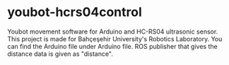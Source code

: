 # youbot-hcrs04control
Youbot movement software for Arduino and HC-RS04 ultrasonic sensor.
This project is made for Bahçeşehir University's Robotics Laboratory.
You can find the Arduino file under Arduino file.
ROS publisher that gives the distance data is given as "distance".
